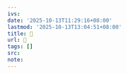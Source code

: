 ```yaml
---
ivs:
date: '2025-10-13T11:29:16+08:00'
lastmod: '2025-10-13T13:04:51+08:00'
title: 󰠱
url: 󰠱
tags: []
src:
note:
---
```

